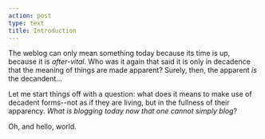 ```yaml
---
action: post 
type: text
title: Introduction
---
```


The weblog can only mean something today because its time is up, because it is _after-vital_. Who was it again that said it is only in decadence that the meaning of things are made apparent? Surely, then, the apparent _is_ the decandent...

Let me start things off with a question: what does it means to make use of decadent forms--not as if they are living, but in the fullness of their apparency. _What is blogging today now that one cannot simply blog_?

Oh, and hello, world. 
